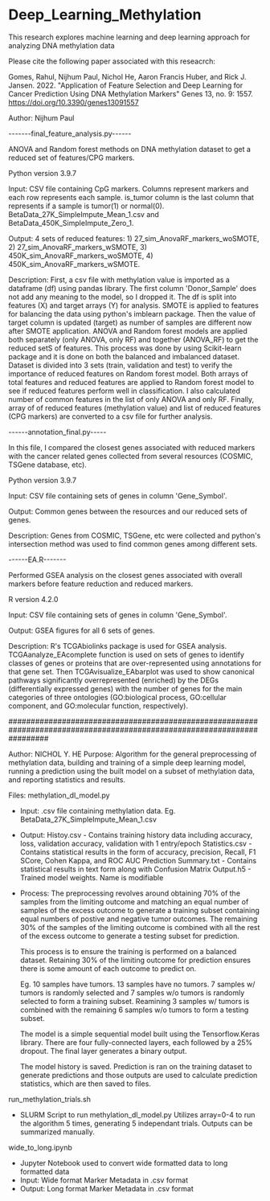 # Deep_Learning_Methylation
This research explores machine learning and deep learning approach for analyzing DNA methylation data

Please cite the following paper associated with this reseacrch: 

Gomes, Rahul, Nijhum Paul, Nichol He, Aaron Francis Huber, and Rick J. Jansen. 2022. "Application of Feature Selection and Deep Learning for Cancer Prediction Using DNA Methylation Markers" Genes 13, no. 9: 1557. https://doi.org/10.3390/genes13091557

Author: Nijhum Paul

-------final_feature_analysis.py------

ANOVA and Random forest methods on DNA methylation dataset to get a reduced set of features/CPG markers. 

Python version 3.9.7

Input: CSV file containing CpG markers. Columns represent markers and each row represents each sample. is_tumor column is the last column that represents if a sample is tumor(1) or normal(0).
BetaData_27K_SimpleImpute_Mean_1.csv and BetaData_450K_SimpleImpute_Zero_1.

Output: 4 sets of reduced features: 1) 27_sim_AnovaRF_markers_woSMOTE, 2) 27_sim_AnovaRF_markers_wSMOTE, 3) 450K_sim_AnovaRF_markers_woSMOTE, 4) 450K_sim_AnovaRF_markers_wSMOTE.

Description: First, a csv file with methylation value is imported as a dataframe (df) using pandas library. The first column 'Donor_Sample' does not add any meaning to the model, so I dropped it. 
The df is split into features (X) and target arrays (Y) for analysis. SMOTE is applied to features for balancing the data using python's imblearn package. Then the value of target column 
is updated (target) as number of samples are different now after SMOTE application. 
ANOVA and Random forest models are applied both separately (only ANOVA, only RF) and together (ANOVA_RF) to get the reduced setS of features. This process was done by using Scikit-learn
package and it is done on both the balanced and imbalanced dataset.
Dataset is divided into 3 sets (train, validation and test) to verify the importance of reduced features on Random forest model. Both arrays of total features and reduced features are 
applied to Random forest model to see if reduced features perform well in classification. 
I also calculated number of common features in the list of only ANOVA and only RF. 
Finally, array of of reduced features (methylation value) and list of reduced features (CPG markers) are converted to a csv file for further analysis.

------annotation_final.py-----

In this file, I compared the closest genes associated with reduced markers with the cancer related genes collected from several resources (COSMIC, TSGene database, etc).

Python version 3.9.7

Input: CSV file containing sets of genes in column 'Gene_Symbol'.

Output: Common genes between the resources and our reduced sets of genes.

Description: Genes from COSMIC, TSGene, etc were collected and python's intersection method was used to find common genes among different sets.


------EA.R-------

Performed GSEA analysis on the closest genes associated with overall markers before feature reduction and reduced markers.

R version 4.2.0 

Input: CSV file containing sets of genes in column 'Gene_Symbol'.

Output: GSEA figures for all 6 sets of genes.

Description: R's TCGAbiolinks package is used for GSEA analysis. TCGAanalyze_EAcomplete function is used on sets of genes to identify classes of genes or proteins that are over-represented using annotations for that gene set. Then 
TCGAvisualize_EAbarplot was used to show canonical pathways significantly overrepresented (enriched) by the DEGs (differentially expressed genes) with the number of genes for the main categories of three ontologies 
(GO:biological process, GO:cellular component, and GO:molecular function, respectively).


#########################################################################################################################

Author: NICHOL Y. HE
Purpose: Algorithm for the general preprocessing of methylation data, building and training of a simple deep learning model, 
		running a prediction using the built model on a subset of methylation data, and reporting statistics and results.

Files:
methylation_dl_model.py
- Input: .csv file containing methylation data. 
	Eg. BetaData_27K_SimpleImpute_Mean_1.csv
- Output: 
	Histoy.csv - Contains training history data including accuracy, loss, validation accuracy, validation with 1 entry/epoch
	Statistics.csv - Contains statistical results in the form of accuracy, precision, Recall, F1 SCore, Cohen Kappa, and ROC AUC
	Prediction Summary.txt - Contains statistical results in text form along with Confusion Matrix 
	Output.h5 - Trained model weights. Name is modifiable 

- Process:
	The preprocessing revolves around obtaining 70% of the samples from the limiting outcome and matching an equal number of 
	  samples of the excess outcome to generate a training subset containing equal numbers of postive and negative tumor outcomes.
	The remaining 30% of the samples of the limiting outcome is combined with all the rest of the excess outcome to generate a 
	  testing subset for prediction.

	This process is to ensure the training is performed on a balanced dataset. Retaining 30% of the limiting outcome for prediction
	ensures there is some amount of each outcome to predict on. 

	Eg. 10 samples have tumors. 13 samples have no tumors. 
		7 samples w/ tumors is randomly selected and 7 samples w/o tumors is randomly selected to form a training subset.
		Reamining 3 samples w/ tumors is combined with the remaining 6 samples w/o tumors to form a testing subset. 

	The model is a simple sequential model built using the Tensorflow.Keras library. There are four fully-connected layers, each 
		followed by a 25% dropout. The final layer generates a binary output. 

	The model history is saved. Prediction is ran on the training dataset to generate predictions and those outputs are used 
		to calculate prediction statistics, which are then saved to files.

run_methylation_trials.sh
- SLURM Script to run methylation_dl_model.py
	Utilizes array=0-4 to run the algorithm 5 times, generating 5 independant trials.
	Outputs can be summarized manually. 

wide_to_long.ipynb
- Jupyter Notebook used to convert wide formatted data to long formatted data
- Input: Wide format Marker Metadata in .csv format
- Output: Long format Marker Metadata in .csv format


	


